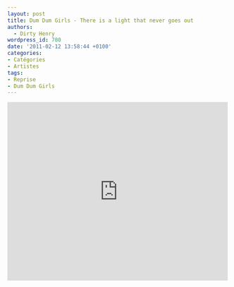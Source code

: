 ```yaml
---
layout: post
title: Dum Dum Girls - There is a light that never goes out
authors:
  - Dirty Henry
wordpress_id: 780
date: '2011-02-12 13:58:44 +0100'
categories:
- Catégories
- Artistes
tags:
- Reprise
- Dum Dum Girls
---
```

<iframe title="YouTube video player" width="500" height="405" src="http://www.youtube.com/embed/2Tr96WtT3uY?rel=0" frameborder="0" allowfullscreen></iframe>
